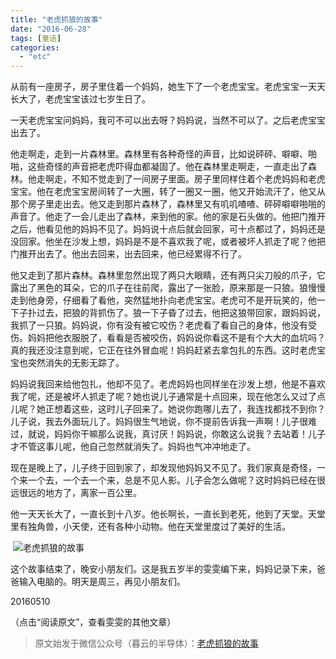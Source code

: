 ```yaml
---
title: "老虎抓狼的故事"
date: "2016-06-28"
tags: [童话]
categories: 
  - "etc"
---
```


从前有一座房子，房子里住着一个妈妈，她生下了一个老虎宝宝。老虎宝宝一天天长大了，老虎宝宝该过七岁生日了。

一天老虎宝宝问妈妈，我可不可以出去呀？妈妈说，当然不可以了。之后老虎宝宝出去了。

他走啊走，走到一片森林里。森林里有各种奇怪的声音，比如说砰砰、噼噼、啪啪，这些奇怪的声音把老虎吓得血都凝固了。他在森林里走啊走，一直走出了森林。他走啊走，不知不觉走到了一间房子里面。房子里同样住着个老虎妈妈和老虎宝宝。他在老虎宝宝房间转了一大圈，转了一圈又一圈，他又开始流汗了，他又从那个房子里走出去。他又走到那片森林了，森林里又有叽叽喳喳、砰砰噼噼啪啪的声音了。他走了一会儿走出了森林，来到他的家。他的家是石头做的。他把门推开之后，他看见他的妈妈不见了。妈妈说十点后就会回家，可十点都过了，妈妈还是没回家。他坐在沙发上想，妈妈是不是不喜欢我了呢，或者被坏人抓走了呢？他把门推开出去了。他出去回来，出去回来，他已经累得不行了。

他又走到了那片森林。森林里忽然出现了两只大眼睛，还有两只尖刀般的爪子，它露出了黑色的耳朵，它的爪子在往前爬，露出了一张脸，原来那是一只狼。狼慢慢走到他身旁，仔细看了看他，突然猛地扑向老虎宝宝。老虎可不是开玩笑的，他一下子扑过去，把狼的背抓伤了。狼一下子昏了过去，他把这狼带回家，跟妈妈说，我抓了一只狼。妈妈说，你有没有被它咬伤？老虎看了看自己的身体，他没有受伤。妈妈把他衣服脱了，看看是否被咬伤，妈妈说你看这不是有个大大的血坑吗？真的我还没注意到呢，它正在往外冒血呢！妈妈赶紧去拿包扎的东西。这时老虎宝宝也突然消失的无影无踪了。

妈妈说我回来给他包扎，他却不见了。老虎妈妈也同样坐在沙发上想，他是不喜欢我了呢，还是被坏人抓走了呢？她也说儿子通常是十点回来，现在他怎么又过了点儿呢？她正想着这些，这时儿子回来了。她说你跑哪儿去了，我连找都找不到你？儿子说，我去外面玩儿了。妈妈很生气地说，你不提前告诉我一声啊！儿子很难过，就说，妈妈你干嘛那么说我，真讨厌！妈妈说，你敢这么说我？去站着！儿子才不管这事儿呢，他自己忽然就消失了。妈妈也气冲冲地走了。

现在是晚上了，儿子终于回到家了，却发现他妈妈又不见了。我们家真是奇怪，一个来一个去，一个去一个来，总是不见人影。儿子会怎么做呢？这时妈妈已经在很远很远的地方了，离家一百公里。

他一天天长大了，一直长到十八岁。他长啊长，一直长到老死，他到了天堂。天堂里有独角兽，小天使，还有各种小动物。他在天堂里度过了美好的生活。

 ![老虎抓狼的故事](images/beepress3-1572665602.jpeg "老虎抓狼的故事")  

这个故事结束了，晚安小朋友们。这是我五岁半的雯雯编下来，妈妈记录下来，爸爸输入电脑的。明天是周三，再见小朋友们。

20160510

（点击“阅读原文”，查看雯雯的其他文章）

> 原文始发于微信公众号（暮云的半导体）：[老虎抓狼的故事](http://mp.weixin.qq.com/s?__biz=MzAxMzcyMDY4Ng==&mid=2652605020&idx=1&sn=6d4a11554f1b12226f333af49e91630a&chksm=8071675db706ee4b456dbb58936455d796cd338599b6f774d9f11fa524acc7c9569681eabce8&scene=27#wechat_redirect)
